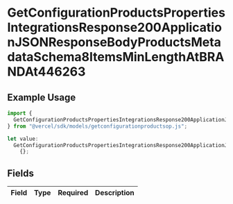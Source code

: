 # GetConfigurationProductsPropertiesIntegrationsResponse200ApplicationJSONResponseBodyProductsMetadataSchema8ItemsMinLengthAtBRANDAt446263

## Example Usage

```typescript
import {
  GetConfigurationProductsPropertiesIntegrationsResponse200ApplicationJSONResponseBodyProductsMetadataSchema8ItemsMinLengthAtBRANDAt446263,
} from "@vercel/sdk/models/getconfigurationproductsop.js";

let value:
  GetConfigurationProductsPropertiesIntegrationsResponse200ApplicationJSONResponseBodyProductsMetadataSchema8ItemsMinLengthAtBRANDAt446263 =
    {};
```

## Fields

| Field       | Type        | Required    | Description |
| ----------- | ----------- | ----------- | ----------- |